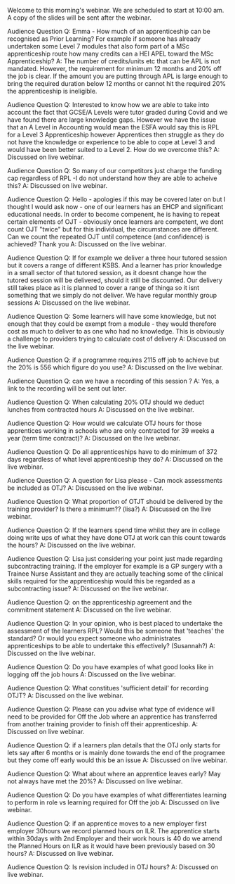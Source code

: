 Welcome to this morning's webinar. We are scheduled to start at 10:00 am. A copy of the slides will be sent after the webinar.

Audience Question
Q: Emma - How much of an apprenticeship can be recognised as Prior Learning? For example if someone has already undertaken some Level 7 modules that also form part of a MSc apprenticeship route how many credits can a HEI APEL toward the MSc Apprenticeship?
A: The number of credits/units etc that can be APL is not mandated. However, the requirement for minimum 12 months and 20% off the job is clear. If the amount you are putting through APL is large enough to bring the required duration below 12 months or cannot hit the required 20% the apprenticeship is ineligible.

Audience Question
Q: Interested to know how we are able to take into account the fact that GCSE/A Levels were tutor graded during Covid and we have found there are large knowledge gaps. However we have the issue that an A Level in Accounting would mean the ESFA would say this is RPL for a Level 3 Apprenticeship however Apprentices then struggle as they do not have the knowledge or experience to be able to cope at Level 3 and would have been better suited to a Level 2. How do we overcome this?
A: Discussed on live webinar.

Audience Question
Q: So many of our competitors just charge the funding cap regardless of RPL -I do not understand how they are able to acheive this?
A: Discussed on live webinar.

Audience Question
Q: Hello - apologies if this may be covered later on but I thought I would ask now - one of our learners has an EHCP and significant educational needs. In order to become compenent, he is having to repeat certain elements of OJT - obviously once learners are competent, we dont count OJT "twice" but for this individual, the circumstances are different. Can we count the repeated OJT until competence (and confidence) is achieved? Thank you
A: Discussed on the live webinar.

Audience Question
Q: If for example we deliver a three hour tutored session but it covers a range of different KSBS. And a learner has prior knowledge in a small sector of that tutored session, as it doesnt change how the tutored session will be delivered, should it still be discounted. Our delivery still takes place as it is planned to cover a range of thinga so it isnt something that we simply do not deliver. We have regular monthly group sessions
A: Discussed on the live webinar.

Audience Question
Q: Some learners will have some knowledge, but not enough that they could be exempt from a module - they would therefore cost as much to deliver to as one who had no knowledge. This is obviously a challenge to providers trying to calculate cost of delivery
A: Discussed on the live webinar.

Audience Question
Q: if a programme requires 2115 off job to achieve but the 20% is 556 which figure do you use?
A: Discussed on the live webinar.

Audience Question
Q: can we have a recording of this session ?
A: Yes, a link to the recording will be sent out later.

Audience Question
Q: When calculating 20% OTJ should we deduct lunches from contracted hours
A: Discussed on the live webinar.

Audience Question
Q: How would we calculate OTJ hours for those apprentices working in schools who are only contracted for 39 weeks a year (term time contract)?
A: Discussed on the live webinar.

Audience Question
Q: Do all apprenticeships have to do minimum of 372 days regardless of what level apprenticeship they do?
A: Discussed on the live webinar.

Audience Question
Q: A question for Lisa please - Can mock assessments be included as OTJ?
A: Discussed on the live webinar.

Audience Question
Q: What proportion of OTJT should be delivered by the training provider? Is there a minimum?? (lisa?)
A: Discussed on the live webinar.

Audience Question
Q: If the learners spend time whilst they are in college doing write ups of what they have done OTJ at work can this count towards the hours?
A: Discussed on the live webinar.

Audience Question
Q: Lisa just considering your point just made regarding subcontracting training. If the employer for example is a GP surgery with a Trainee Nurse Assistant and they are actually teaching some of the clinical skills required for the apprenticeship would this be regarded as a subcontracting issue?
A: Discussed on the live webinar.

Audience Question
Q: on the apprenticeship agreement and the commitment statement
A: Discussed on the live webinar.

Audience Question
Q: In your opinion, who is best placed to undertake the assessment of the learners RPL? Would this be someone that 'teaches' the standard? Or would you expect someone who administrates apprenticeships to be able to undertake this effectively? (Susannah?)
A: Discussed on the live webinar.

Audience Question
Q: Do you have examples of what good looks like in logging off the job hours
A: Discussed on the live webinar.

Audience Question
Q: What constitues 'sufficient detail' for recording OTJT?
A: Discussed on the live webinar.

Audience Question
Q: Please can you advise what type of evidence will need to be provided for Off the Job where an apprentice has transferred from another training provider to finish off their apprenticeship.
A: Discussed on live webinar.

Audience Question
Q: if a learners plan details that the OTJ only starts for lets say after 6 months or is mainly done towards the end of the programee but they come off early would this be an issue
A: Discussed on live webinar.

Audience Question
Q: What about where an apprentice leaves early? May not always have met the 20%?
A: Discussed on live webinar.

Audience Question
Q: Do you have examples of what differentiates learning to perform in role vs learning required for Off the job
A: Discussed on live webinar.

Audience Question
Q: if an apprentice moves to a new employer first employer 30hours we record planned hours on ILR. The apprentice starts within 30days with 2nd Employer and their work hours is 40 do we amend the Planned Hours on ILR as it would have been previously based on 30 hours?
A: Discussed on live webinar.

Audience Question
Q: Is revision included in OTJ hours?
A: Discussed on live webinar.